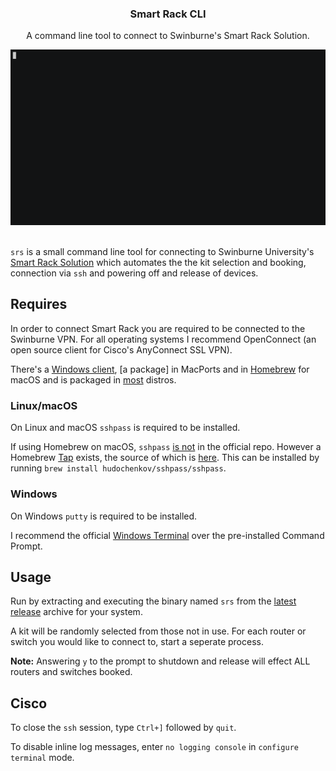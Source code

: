 <div align="center">
<p align="center">
  <p align="center">
    <h3 align="center">Smart Rack CLI</h3>
    <p align="center">
      A command line tool to connect to Swinburne's Smart Rack Solution.
    </p>
  </p>
</p>
<img src="img/preview.gif"/>
</div>
<br>

`srs` is a small command line tool for connecting to Swinburne University's [Smart Rack Solution](https://smartrack.ict.swin.edu.au/) which automates the the kit selection and booking, connection via `ssh` and powering off and release of devices.

## Requires

In order to connect Smart Rack you are required to be connected to the Swinburne VPN. For all operating systems I recommend OpenConnect (an open source client for Cisco's AnyConnect SSL VPN).

There's a [Windows client](https://openconnect.github.io/openconnect-gui/), [a package] in MacPorts and in [Homebrew](https://formulae.brew.sh/formula/openconnect) for macOS and is packaged in [most](https://repology.org/project/openconnect/versions) distros.

### Linux/macOS

On Linux and macOS `sshpass` is required to be installed.

If using Homebrew on macOS, `sshpass` [is not](https://github.com/Homebrew/brew/commit/04dfdd972c7fca25e86e9e2ff7767b9f5b789f20) in the official repo. However a Homebrew [Tap](https://docs.brew.sh/Taps) exists, the source of which is [here](https://github.com/hudochenkov/homebrew-sshpass/blob/master/sshpass.rb). This can be installed by running `brew install hudochenkov/sshpass/sshpass`.

### Windows

On Windows `putty` is required to be installed.

I recommend the official [Windows Terminal](https://github.com/microsoft/terminal) over the pre-installed Command Prompt.

## Usage

Run by extracting and executing the binary named `srs` from the [latest release](https://github.com/losuler/smart-rack-cli/releases/latest) archive for your system.

A kit will be randomly selected from those not in use. For each router or switch you would like to connect to, start a seperate process.

**Note:** Answering `y` to the prompt to shutdown and release will effect ALL routers and switches booked.

## Cisco

To close the `ssh` session, type `Ctrl+]` followed by `quit`.

To disable inline log messages, enter `no logging console` in `configure terminal` mode.
